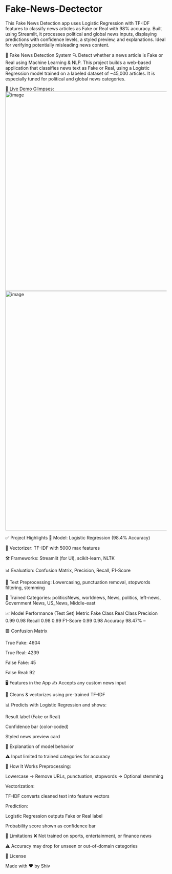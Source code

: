 # Fake-News-Dectector


This Fake News Detection app uses Logistic Regression with TF-IDF features to classify news articles as Fake or Real with 98% accuracy. Built using Streamlit, it processes political and global news inputs, displaying predictions with confidence levels, a styled preview, and explanations. Ideal for verifying potentially misleading news content.

📰 Fake News Detection System
🔍 Detect whether a news article is Fake or Real using Machine Learning & NLP.
This project builds a web-based application that classifies news text as Fake or Real, using a Logistic Regression model trained on a labeled dataset of ~45,000 articles. It is especially tuned for political and global news categories.

🚀 Live Demo
Glimpses:
<img width="905" height="623" alt="image" src="https://github.com/user-attachments/assets/5a95feee-a39b-4d51-a522-8484927013fd" />
<img width="930" height="748" alt="image" src="https://github.com/user-attachments/assets/29ce2fbf-3a90-4bd8-83dd-750ee893e75c" />

✅ Project Highlights
🧠 Model: Logistic Regression (98.4% Accuracy)

🧾 Vectorizer: TF-IDF with 5000 max features

🛠️ Frameworks: Streamlit (for UI), scikit-learn, NLTK

📊 Evaluation: Confusion Matrix, Precision, Recall, F1-Score

🧹 Text Preprocessing: Lowercasing, punctuation removal, stopwords filtering, stemming

🧠 Trained Categories:
politicsNews, worldnews, News, politics,
left-news, Government News, US_News, Middle-east

📈 Model Performance (Test Set)
Metric	Fake Class	Real Class
Precision	0.99	0.98
Recall	0.98	0.99
F1-Score	0.99	0.98
Accuracy	98.47%	–

🟩 Confusion Matrix

True Fake: 4604

True Real: 4239

False Fake: 45

False Real: 92

🖥️ Features in the App
✍️ Accepts any custom news input

🧹 Cleans & vectorizes using pre-trained TF-IDF

📊 Predicts with Logistic Regression and shows:

Result label (Fake or Real)

Confidence bar (color-coded)

Styled news preview card

📘 Explanation of model behavior

⚠️ Input limited to trained categories for accuracy

🧠 How It Works
Preprocessing:

Lowercase → Remove URLs, punctuation, stopwords → Optional stemming

Vectorization:

TF-IDF converts cleaned text into feature vectors

Prediction:

Logistic Regression outputs Fake or Real label

Probability score shown as confidence bar

🛑 Limitations
❌ Not trained on sports, entertainment, or finance news

⚠️ Accuracy may drop for unseen or out-of-domain categories

📜 License

Made with ❤️ by Shiv

